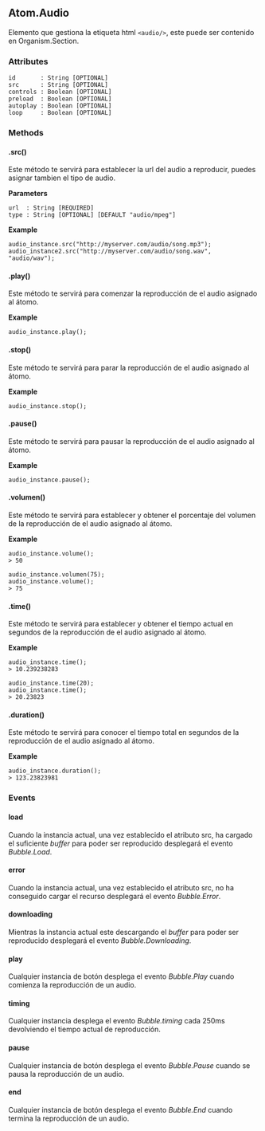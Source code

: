 ## Atom.Audio
Elemento que gestiona la etiqueta html `<audio/>`, este puede ser contenido en  Organism.Section.

### Attributes

```
id       : String [OPTIONAL]
src      : String [OPTIONAL]
controls : Boolean [OPTIONAL]
preload  : Boolean [OPTIONAL]
autoplay : Boolean [OPTIONAL]
loop     : Boolean [OPTIONAL]
```

### Methods

#### .src()
Este método te servirá para establecer la url del audio a reproducir, puedes asignar tambien el tipo de audio.

**Parameters**

```
url  : String [REQUIRED]
type : String [OPTIONAL] [DEFAULT "audio/mpeg"]
```

**Example**

```
audio_instance.src("http://myserver.com/audio/song.mp3");
audio_instance2.src("http://myserver.com/audio/song.wav", "audio/wav");
```

#### .play()
Este método te servirá para comenzar la reproducción de el audio asignado al átomo.

**Example**

```
audio_instance.play();
```

#### .stop()
Este método te servirá para parar la reproducción de el audio asignado al átomo.

**Example**

```
audio_instance.stop();
```

#### .pause()
Este método te servirá para pausar la reproducción de el audio asignado al átomo.

**Example**

```
audio_instance.pause();
```

#### .volumen()
Este método te servirá para establecer y obtener el porcentaje del volumen de la reproducción de el audio asignado al átomo.

**Example**

```
audio_instance.volume();
> 50

audio_instance.volumen(75);
audio_instance.volume();
> 75
```

#### .time()
Este método te servirá para establecer y obtener el tiempo actual en segundos de la reproducción de el audio asignado al átomo.

**Example**

```
audio_instance.time();
> 10.239238283

audio_instance.time(20);
audio_instance.time();
> 20.23823
```

#### .duration()
Este método te servirá para conocer el tiempo total en segundos de la reproducción de el audio asignado al átomo.

**Example**

```
audio_instance.duration();
> 123.23823981
```

### Events

#### load
Cuando la instancia actual, una vez establecido el atributo src, ha cargado el suficiente *buffer* para poder ser reproducido desplegará el evento *Bubble.Load*.

#### error
Cuando la instancia actual, una vez establecido el atributo src, no ha conseguido cargar el recurso desplegará el evento *Bubble.Error*.

#### downloading
Mientras la instancia actual este descargando el *buffer* para poder ser reproducido desplegará el evento *Bubble.Downloading*.

#### play
Cualquier instancia de botón desplega el evento *Bubble.Play* cuando comienza la reproducción de un audio.

#### timing
Cualquier instancia desplega el evento *Bubble.timing* cada 250ms devolviendo el tiempo actual de reproducción.

#### pause
Cualquier instancia de botón desplega el evento *Bubble.Pause* cuando se pausa la reproducción de un audio.

#### end
Cualquier instancia de botón desplega el evento *Bubble.End* cuando termina la reproducción de un audio.